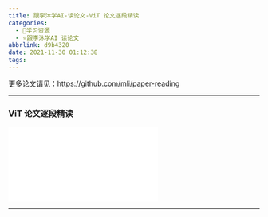 ```yaml
---
title: 跟李沐学AI-读论文-ViT 论文逐段精读
categories:
  - 🌙学习资源
  - ⭐跟李沐学AI 读论文
abbrlink: d9b4320
date: 2021-11-30 01:12:38
tags:
---
```


更多论文请见：<https://github.com/mli/paper-reading>

***

### ViT 论文逐段精读

<iframe src="//player.bilibili.com/player.html?aid=892100567&bvid=BV15P4y137jb&cid=451711833&page=1" scrolling="no" border="0" frameborder="no" framespacing="0" allowfullscreen="true"> </iframe>

<!--more-->

***
